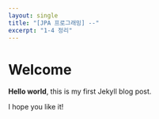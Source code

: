 ```yaml
---
layout: single
title: "[JPA 프로그래밍] --"
excerpt: "1-4 정리"
---
```


# Welcome

**Hello world**, this is my first Jekyll blog post.

I hope you like it!
